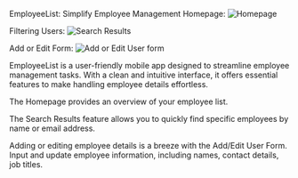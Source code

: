 EmployeeList: Simplify Employee Management
 
Homepage:
 ![Homepage](https://github.com/Mridu-devs/EmployeeList/assets/123240947/f935e2d4-bcb9-4af9-8438-b530c6227488)

Filtering Users:
![Search Results](https://github.com/Mridu-devs/EmployeeList/assets/123240947/3ce21bdc-b6c8-46e9-8ac7-9c0fe86ba022)

Add or Edit Form:
![Add or Edit User form](https://github.com/Mridu-devs/EmployeeList/assets/123240947/913d8c80-dc4d-434c-b6a2-fd302338341b)


EmployeeList is a user-friendly mobile app designed to streamline employee management tasks. With a clean and intuitive interface, it offers essential features to make handling employee details effortless.

The Homepage provides an overview of your employee list.

The Search Results feature allows you to quickly find specific employees by name or email address.

Adding or editing employee details is a breeze with the Add/Edit User Form. Input and update employee information, including names, contact details, job titles.
